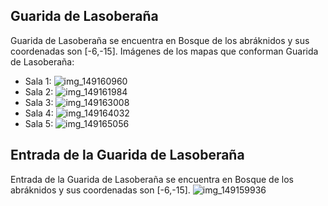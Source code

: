## Guarida de Lasoberaña
Guarida de Lasoberaña se encuentra en Bosque de los abráknidos y sus coordenadas son [-6,-15].
Imágenes de los mapas que conforman Guarida de Lasoberaña:
- Sala 1: ![img_149160960](https://media.discordapp.net/attachments/1115311447145193482/1115328521364050040/149160960.jpg)
- Sala 2: ![img_149161984](https://media.discordapp.net/attachments/1115311447145193482/1115328522735583382/149161984.jpg)
- Sala 3: ![img_149163008](https://media.discordapp.net/attachments/1115311447145193482/1115328542608199770/149163008.jpg)
- Sala 4: ![img_149164032](https://media.discordapp.net/attachments/1115311447145193482/1115328545162526820/149164032.jpg)
- Sala 5: ![img_149165056](https://media.discordapp.net/attachments/1115311447145193482/1115328548094345246/149165056.jpg)

## Entrada de la Guarida de Lasoberaña
Entrada de la Guarida de Lasoberaña se encuentra en Bosque de los abráknidos y sus coordenadas son [-6,-15].
![img_149159936](https://media.discordapp.net/attachments/1115311447145193482/1115328519308845076/149159936.jpg)
